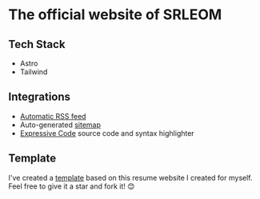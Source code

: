 # The official website of SRLEOM

## Tech Stack

- Astro
- Tailwind

## Integrations

- [Automatic RSS feed](https://docs.astro.build/en/guides/rss)
- Auto-generated [sitemap](https://docs.astro.build/en/guides/integrations-guide/sitemap/)
- [Expressive Code](https://expressive-code.com/) source code and syntax highlighter

## Template

I've created a [template](https://github.com/srleom/astro-theme-resume.git) based on this resume website I created for myself. Feel free to give it a star and fork it! 😊
